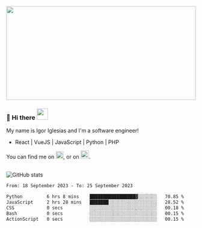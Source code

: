 <img src="https://c.tenor.com/KjVxfRrrncUAAAAd/matrix.gif" width="100%" height="250px">

### 🔭 Hi there <img src="https://raw.githubusercontent.com/MartinHeinz/MartinHeinz/master/wave.gif" width="30px">


My name is Igor Iglesias and I'm a software engineer!
<br>

<ul>
  <li> React | VueJS | JavaScript | Python | PHP </li>
</ul>
You can find me on <a href="https://twitter.com/IgorIglesias5"><img src="https://i.imgur.com/JLLlB5S.png" width="20px"></a>, or on <a href="https://www.linkedin.com/in/igor-iglesias-62478428/"><img src="https://i.imgur.com/PXyIkWx.png" width="22px"></a>.

<br>
<br>

![GitHub stats](https://github-readme-stats.vercel.app/api?username=igoiglesias&show_icons=true&count_private=true&theme=chartreuse-dark&hide_title=true)

<!--START_SECTION:waka-->

```txt
From: 18 September 2023 - To: 25 September 2023

Python         6 hrs 8 mins    █████████████████▓░░░░░░░   70.85 %
JavaScript     2 hrs 28 mins   ███████░░░░░░░░░░░░░░░░░░   28.52 %
CSS            0 secs          ░░░░░░░░░░░░░░░░░░░░░░░░░   00.18 %
Bash           0 secs          ░░░░░░░░░░░░░░░░░░░░░░░░░   00.15 %
ActionScript   0 secs          ░░░░░░░░░░░░░░░░░░░░░░░░░   00.15 %
```

<!--END_SECTION:waka-->
